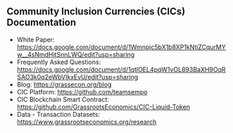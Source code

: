 ## Community Inclusion Currencies (CICs) Documentation
 + White Paper: https://docs.google.com/document/d/1Wmnpjc5bX1b8XP1kNtiZCqurMYw__4sNmdHjtSnnLWQ/edit?usp=sharing  
 + Frequently Asked Questions: https://docs.google.com/document/d/1qtlOEL4pqW1vOL893BaXH9OqRSAO3k0q2eWbVIkxEvU/edit?usp=sharing
 + Blog: https://grassecon.org/blog
 + CIC Platform: https://github.com/teamsempo
 + CIC Blockchain Smart Contract: https://github.com/GrassrootsEconomics/CIC-Liquid-Token
 + Data - Transaction Datasets: https://www.grassrootseconomics.org/research
